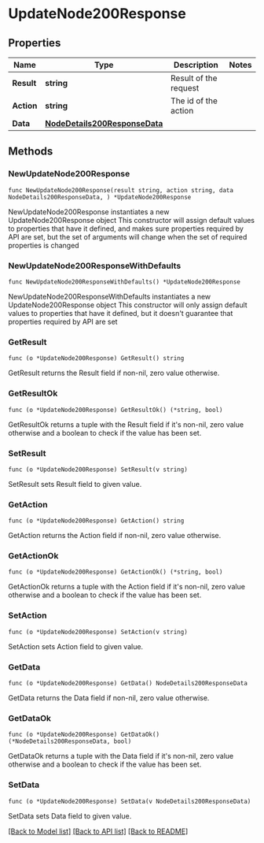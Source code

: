# UpdateNode200Response

## Properties

Name | Type | Description | Notes
------------ | ------------- | ------------- | -------------
**Result** | **string** | Result of the request | 
**Action** | **string** | The id of the action | 
**Data** | [**NodeDetails200ResponseData**](NodeDetails200ResponseData.md) |  | 

## Methods

### NewUpdateNode200Response

`func NewUpdateNode200Response(result string, action string, data NodeDetails200ResponseData, ) *UpdateNode200Response`

NewUpdateNode200Response instantiates a new UpdateNode200Response object
This constructor will assign default values to properties that have it defined,
and makes sure properties required by API are set, but the set of arguments
will change when the set of required properties is changed

### NewUpdateNode200ResponseWithDefaults

`func NewUpdateNode200ResponseWithDefaults() *UpdateNode200Response`

NewUpdateNode200ResponseWithDefaults instantiates a new UpdateNode200Response object
This constructor will only assign default values to properties that have it defined,
but it doesn't guarantee that properties required by API are set

### GetResult

`func (o *UpdateNode200Response) GetResult() string`

GetResult returns the Result field if non-nil, zero value otherwise.

### GetResultOk

`func (o *UpdateNode200Response) GetResultOk() (*string, bool)`

GetResultOk returns a tuple with the Result field if it's non-nil, zero value otherwise
and a boolean to check if the value has been set.

### SetResult

`func (o *UpdateNode200Response) SetResult(v string)`

SetResult sets Result field to given value.


### GetAction

`func (o *UpdateNode200Response) GetAction() string`

GetAction returns the Action field if non-nil, zero value otherwise.

### GetActionOk

`func (o *UpdateNode200Response) GetActionOk() (*string, bool)`

GetActionOk returns a tuple with the Action field if it's non-nil, zero value otherwise
and a boolean to check if the value has been set.

### SetAction

`func (o *UpdateNode200Response) SetAction(v string)`

SetAction sets Action field to given value.


### GetData

`func (o *UpdateNode200Response) GetData() NodeDetails200ResponseData`

GetData returns the Data field if non-nil, zero value otherwise.

### GetDataOk

`func (o *UpdateNode200Response) GetDataOk() (*NodeDetails200ResponseData, bool)`

GetDataOk returns a tuple with the Data field if it's non-nil, zero value otherwise
and a boolean to check if the value has been set.

### SetData

`func (o *UpdateNode200Response) SetData(v NodeDetails200ResponseData)`

SetData sets Data field to given value.



[[Back to Model list]](../README.md#documentation-for-models) [[Back to API list]](../README.md#documentation-for-api-endpoints) [[Back to README]](../README.md)


